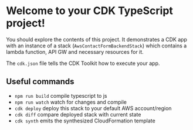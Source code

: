 # Welcome to your CDK TypeScript project!

You should explore the contents of this project. It demonstrates a CDK app with an instance of a stack (`AwsContactFormBackendStack`)
which contains a lambda function, API GW and necessary resources for it.

The `cdk.json` file tells the CDK Toolkit how to execute your app.

## Useful commands

 * `npm run build`   compile typescript to js
 * `npm run watch`   watch for changes and compile
 * `cdk deploy`      deploy this stack to your default AWS account/region
 * `cdk diff`        compare deployed stack with current state
 * `cdk synth`       emits the synthesized CloudFormation template
